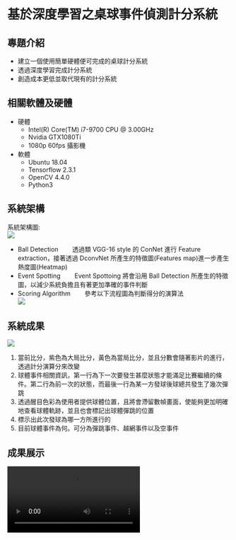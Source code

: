# 基於深度學習之桌球事件偵測計分系統
## 專題介紹
* 建立一個使用簡單硬體便可完成的桌球計分系統
* 透過深度學習完成計分系統
* 創造成本更低並取代現有的計分系統

## 相關軟體及硬體
* 硬體
    * Intel(R) Core(TM) i7-9700 CPU @ 3.00GHz
    * Nvidia GTX1080Ti
    * 1080p 60fps 攝影機
* 軟體
    * Ubuntu 18.04
    * Tensorflow 2.3.1
    * OpenCV 4.4.0
    * Python3

## 系統架構
系統架構圖:<br/>
![](https://i.imgur.com/SpbtqXd.png) <br/>
* Ball Detection
　　透過類 VGG-16 style 的 ConNet 進行 Feature extraction，接著透過 DconvNet 所產生的特徵圖(Features map)進一步產生熱度圖(Heatmap)
* Event Spotting
　　Event Spottoing 將會沿用 Ball Detection 所產生的特徵圖，以減少系統負擔且有著更加準確的事件判斷
* Scoring Algorithm
　　參考以下流程圖為判斷得分的演算法 <br/>
![](https://i.imgur.com/y0zVYHO.png)

## 系統成果
![](https://i.imgur.com/mBmOaM4.png)
1. 當前比分，紫色為大局比分，黃色為當局比分，並且分數會隨著影片的進行，透過計分演算分來改變
2. 球體事件相關資訊，第一行為下一次要發生甚麼狀態才能滿足比賽繼續的條件。第二行為前一次的狀態，而最後一行為某一方發球後球總共發生了幾次彈跳
3. 透過醒目色彩為使用者提供球體位置，且將會滯留數幀畫面，使能夠更加明確地查看球體軌跡，並且也會標記出球體彈跳的位置
4. 標示出此次發球為哪一方所進行的
5. 目前球體事件為何。可分為彈跳事件、越網事件以及空事件

## 成果展示
![demo](./demo.mp4)
